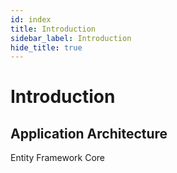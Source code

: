 ```yaml
---
id: index
title: Introduction
sidebar_label: Introduction
hide_title: true
---
```


# Introduction

## Application Architecture

Entity Framework Core
